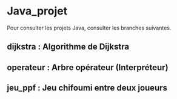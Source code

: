 # Java_projet

Pour consulter les projets Java, consulter les branches suivantes.

## dijkstra : Algorithme de Dijkstra

## operateur : Arbre opérateur (Interpréteur)

## jeu_ppf : Jeu chifoumi entre deux joueurs
